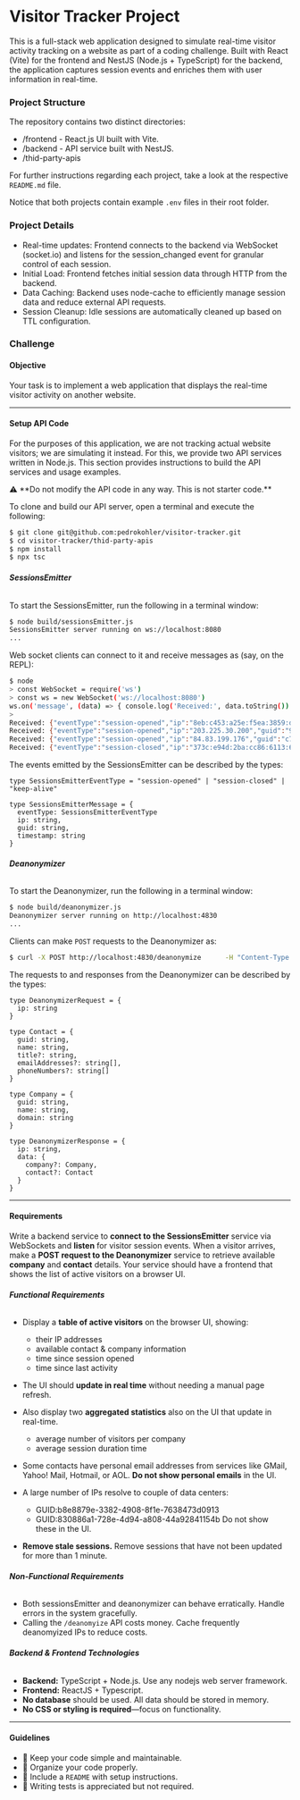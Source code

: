 
# Visitor Tracker Project

This is a full-stack web application designed to simulate real-time visitor activity tracking on a website as part of a coding challenge. Built with React (Vite) for the frontend and NestJS (Node.js + TypeScript) for the backend, the application captures session events and enriches them with user information in real-time.

### Project Structure

The repository contains two distinct directories:

* /frontend - React.js UI built with Vite.
* /backend - API service built with NestJS.
* /thid-party-apis

For further instructions regarding each project, take a look at the respective `README.md` file.

Notice that both projects contain example `.env` files in their root folder.

### Project Details

* Real-time updates: Frontend connects to the backend via WebSocket (socket.io) and listens for the session_changed event for granular control of each session.
* Initial Load: Frontend fetches initial session data through HTTP from the backend.
* Data Caching: Backend uses node-cache to efficiently manage session data and reduce external API requests.
* Session Cleanup: Idle sessions are automatically cleaned up based on TTL configuration.

### Challenge

#### **Objective**

Your task is to implement a web application that displays the real-time visitor activity on another website.

---

#### **Setup API Code**

For the purposes of this application, we are not tracking actual website visitors; we are simulating it instead. For this, we provide two API services written in Node.js. This section provides instructions to build the API services and usage examples.

<aside>
⚠️
**Do not modify the API code in any way. This is not starter code.**
</aside>

To clone and build our API server, open a terminal and execute the following:

```bash
$ git clone git@github.com:pedrokohler/visitor-tracker.git
$ cd visitor-tracker/thid-party-apis
$ npm install
$ npx tsc
```

###### **SessionsEmitter**

To start the SessionsEmitter, run the following in a terminal window:

```bash
$ node build/sessionsEmitter.js
SessionsEmitter server running on ws://localhost:8080
...
```

Web socket clients can connect to it and receive messages as (say, on the REPL):

```bash
$ node
> const WebSocket = require('ws')
> const ws = new WebSocket('ws://localhost:8080')
ws.on('message', (data) => { console.log('Received:', data.toString()) })
>
Received: {"eventType":"session-opened","ip":"8eb:c453:a25e:f5ea:3859:d938:4ffa:d528","guid":"59ef0b55-de86-48b0-aa78-a785afbd7ecd","timestamp":"2025-03-03T04:04:00.280Z"}
Received: {"eventType":"session-opened","ip":"203.225.30.200","guid":"9d8802fe-631a-4591-b1d8-c030870dea05","timestamp":"2025-03-03T04:04:01.984Z"}
Received: {"eventType":"session-opened","ip":"84.83.199.176","guid":"c7522ac4-038e-4ae1-90db-f540aec206f7","timestamp":"2025-03-03T04:04:03.153Z"}
Received: {"eventType":"session-closed","ip":"373c:e94d:2ba:cc86:6113:68f8:282d:efff","guid":"ddace2a5-ec53-428f-985d-952fa09e7f27","timestamp":"2025-03-03T04:04:03.489Z"}

```

The events emitted by the SessionsEmitter can be described by the types:

```tsx
type SessionsEmitterEventType = "session-opened" | "session-closed" | "keep-alive"

type SessionsEmitterMessage = {
  eventType: SessionsEmitterEventType
  ip: string,
  guid: string,
  timestamp: string
}
```

###### **Deanonymizer**

To start the Deanonymizer, run the following in a terminal window:

```bash
$ node build/deanonymizer.js
Deanonymizer server running on http://localhost:4830
...
```

Clients can make `POST` requests to the Deanonymizer as:

```bash
$ curl -X POST http://localhost:4830/deanonymize      -H "Content-Type: application/json"      -d '{"ip": "185.242.274.177"}'
```

The requests to and responses from the Deanonymizer can be described by the types:

```tsx
type DeanonymizerRequest = {
  ip: string
}

type Contact = {
  guid: string,
  name: string,
  title?: string,
  emailAddresses?: string[],
  phoneNumbers?: string[]
}

type Company = {
  guid: string,
  name: string,
  domain: string
}

type DeanonymizerResponse = {
  ip: string,
  data: {
    company?: Company,
    contact?: Contact
  }
}
```

---

#### Requirements

Write a backend service to **connect to the SessionsEmitter** service via WebSockets and **listen** for visitor session events. When a visitor arrives, make a **POST request to the Deanonymizer** service to retrieve available **company** and **contact** details. Your service should have a frontend that shows the list of active visitors on a browser UI.

###### **Functional Requirements**

- Display a **table of active visitors** on the browser UI, showing:
    - their IP addresses
    - available contact & company information
    - time since session opened
    - time since last activity

- The UI should **update in real time** without needing a manual page refresh.
- Also display two **aggregated statistics** also on the UI that update in real-time.
    - average number of visitors per company
    - average session duration time
- Some contacts have personal email addresses from services like GMail, Yahoo! Mail, Hotmail, or AOL. **Do not show personal emails** in the UI.
- A large number of IPs resolve to couple of data centers:
  - GUID:b8e8879e-3382-4908-8f1e-7638473d0913
  - GUID:830886a1-728e-4d94-a808-44a92841154b
 Do not show these in the UI.
- **Remove stale sessions.** Remove sessions that have not been updated for more than 1 minute.

###### **Non-Functional Requirements**

- Both sessionsEmitter and deanonymizer can behave erratically. Handle errors in the system gracefully.
- Calling the `/deanomyize` API costs money. Cache frequently deanomyized IPs to reduce costs.

###### **Backend & Frontend Technologies**

- **Backend:** TypeScript + Node.js. Use any nodejs web server framework.
- **Frontend:** ReactJS + Typescript.
- **No database** should be used. All data should be stored in memory.
- **No CSS or styling is required**—focus on functionality.

---

#### **Guidelines**

- 📝 Keep your code simple and maintainable.
- 📁 Organize your code properly.
- 📖 Include a `README` with setup instructions.
- 🧪 Writing tests is appreciated but not required.
